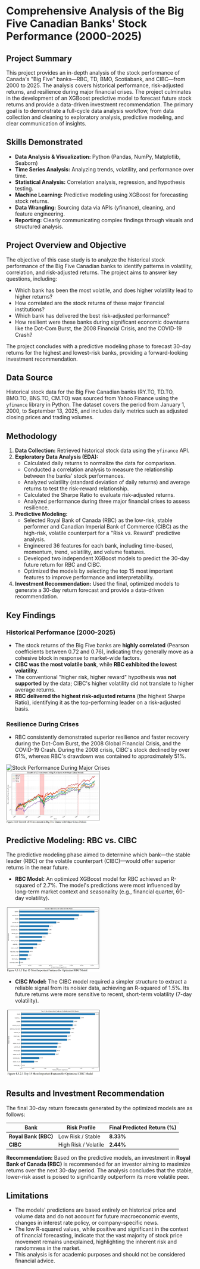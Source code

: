 # Comprehensive Analysis of the Big Five Canadian Banks' Stock Performance (2000-2025)

## Project Summary

This project provides an in-depth analysis of the stock performance of Canada's "Big Five" banks—RBC, TD, BMO, Scotiabank, and CIBC—from 2000 to 2025. The analysis covers historical performance, risk-adjusted returns, and resilience during major financial crises. The project culminates in the development of an XGBoost predictive model to forecast future stock returns and provide a data-driven investment recommendation. The primary goal is to demonstrate a full-cycle data analysis workflow, from data collection and cleaning to exploratory analysis, predictive modeling, and clear communication of insights.

## Skills Demonstrated

*   **Data Analysis & Visualization:** Python (Pandas, NumPy, Matplotlib, Seaborn)
*   **Time Series Analysis:** Analyzing trends, volatility, and performance over time.
*   **Statistical Analysis:** Correlation analysis, regression, and hypothesis testing.
*   **Machine Learning:** Predictive modeling using XGBoost for forecasting stock returns.
*   **Data Wrangling:** Sourcing data via APIs (yfinance), cleaning, and feature engineering.
*   **Reporting:** Clearly communicating complex findings through visuals and structured analysis.

## Project Overview and Objective

The objective of this case study is to analyze the historical stock performance of the Big Five Canadian banks to identify patterns in volatility, correlation, and risk-adjusted returns. The project aims to answer key questions, including:

*   Which bank has been the most volatile, and does higher volatility lead to higher returns?
*   How correlated are the stock returns of these major financial institutions?
*   Which bank has delivered the best risk-adjusted performance?
*   How resilient were these banks during significant economic downturns like the Dot-Com Burst, the 2008 Financial Crisis, and the COVID-19 Crash?

The project concludes with a predictive modeling phase to forecast 30-day returns for the highest and lowest-risk banks, providing a forward-looking investment recommendation.

## Data Source

Historical stock data for the Big Five Canadian banks (RY.TO, TD.TO, BMO.TO, BNS.TO, CM.TO) was sourced from Yahoo Finance using the `yfinance` library in Python. The dataset covers the period from January 1, 2000, to September 13, 2025, and includes daily metrics such as adjusted closing prices and trading volumes.

## Methodology

1.  **Data Collection:** Retrieved historical stock data using the `yfinance` API.
2.  **Exploratory Data Analysis (EDA):**
    *   Calculated daily returns to normalize the data for comparison.
    *   Conducted a correlation analysis to measure the relationship between the banks' stock performances.
    *   Analyzed volatility (standard deviation of daily returns) and average returns to test the risk-reward relationship.
    *   Calculated the Sharpe Ratio to evaluate risk-adjusted returns.
    *   Analyzed performance during three major financial crises to assess resilience.
3.  **Predictive Modeling:**
    *   Selected Royal Bank of Canada (RBC) as the low-risk, stable performer and Canadian Imperial Bank of Commerce (CIBC) as the high-risk, volatile counterpart for a "Risk vs. Reward" predictive analysis.
    *   Engineered 36 features for each bank, including time-based, momentum, trend, volatility, and volume features.
    *   Developed two independent XGBoost models to predict the 30-day future return for RBC and CIBC.
    *   Optimized the models by selecting the top 15 most important features to improve performance and interpretability.
4.  **Investment Recommendation:** Used the final, optimized models to generate a 30-day return forecast and provide a data-driven recommendation.

## Key Findings

### Historical Performance (2000-2025)
*   The stock returns of the Big Five banks are **highly correlated** (Pearson coefficients between 0.72 and 0.76), indicating they generally move as a cohesive block in response to market-wide factors.
*   **CIBC was the most volatile bank**, while **RBC exhibited the lowest volatility**.
*   The conventional "higher risk, higher reward" hypothesis was **not supported** by the data; CIBC's higher volatility did not translate to higher average returns.
*   **RBC delivered the highest risk-adjusted returns** (the highest Sharpe Ratio), identifying it as the top-performing leader on a risk-adjusted basis.

### Resilience During Crises
*   RBC consistently demonstrated superior resilience and faster recovery during the Dot-Com Burst, the 2008 Global Financial Crisis, and the COVID-19 Crash. During the 2008 crisis, CIBC's stock declined by over 61%, whereas RBC's drawdown was contained to approximately 51%.

![Stock Performance During Major Crises](Images/)
<img src="Images/3.4.1_growth1cad.jpg" alt="3.4.1_growth1cad" width="50%">

## Predictive Modeling: RBC vs. CIBC

The predictive modeling phase aimed to determine which bank—the stable leader (RBC) or the volatile counterpart (CIBC)—would offer superior returns in the near future.

*   **RBC Model:** An optimized XGBoost model for RBC achieved an R-squared of 2.7%. The model's predictions were most influenced by long-term market context and seasonality (e.g., financial quarter, 60-day volatility).
<img src="Images/rbc_feature_importance.jpg" alt="RBC Feature Importance" width="50%">

*   **CIBC Model:** The CIBC model required a simpler structure to extract a reliable signal from its noisier data, achieving an R-squared of 1.5%. Its future returns were more sensitive to recent, short-term volatility (7-day volatility).
<img src="Images/cibc_feature_importance.jpg" alt="CIBC Feature Importance" width="50%">


## Results and Investment Recommendation

The final 30-day return forecasts generated by the optimized models are as follows:

| Bank                 | Risk Profile         | Final Predicted Return (%) |
|----------------------|----------------------|----------------------------|
| **Royal Bank (RBC)** | Low Risk / Stable    | **8.33%**                  |
| **CIBC**             | High Risk / Volatile | **2.44%**                  |

**Recommendation:** Based on the predictive models, an investment in **Royal Bank of Canada (RBC)** is recommended for an investor aiming to maximize returns over the next 30-day period. The analysis concludes that the stable, lower-risk asset is poised to significantly outperform its more volatile peer.

## Limitations

*   The models' predictions are based entirely on historical price and volume data and do not account for future macroeconomic events, changes in interest rate policy, or company-specific news.
*   The low R-squared values, while positive and significant in the context of financial forecasting, indicate that the vast majority of stock price movement remains unexplained, highlighting the inherent risk and randomness in the market.
*   This analysis is for academic purposes and should not be considered financial advice.

